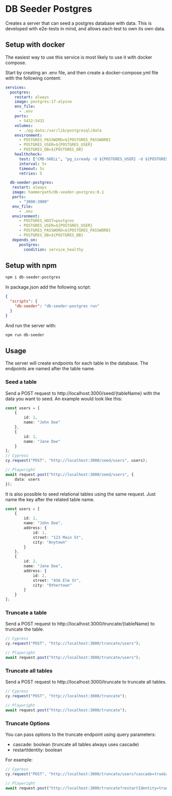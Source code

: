 # DB Seeder Postgres

Creates a server that can seed a postgres database with data. This is developed with e2e-tests in mind, and allows each test to own its own data.

## Setup with docker

The easiest way to use this service is most likely to use it with docker compose.

Start by creating an .env file, and then create a docker-compose.yml file with the following content:

```yml
services:
  postgres:
    restart: always
    image: postgres:17-alpine
    env_file:
      - .env
    ports:
      - 5432:5432
    volumes:
      - ./pg-data:/var/lib/postgresql/data
    environment:
      - POSTGRES_PASSWORD=${POSTGRES_PASSWORD}
      - POSTGRES_USER=${POSTGRES_USER}
      - POSTGRES_DB=${POSTGRES_DB}
    healthcheck:
      test: ["CMD-SHELL", "pg_isready -U ${POSTGRES_USER} -d ${POSTGRES_DB}"]
      interval: 5s
      timeout: 5s
      retries: 5

  db-seeder-postgres:
   restart: always
   image: hammerpath/db-seeder-postgres:0.1
   ports:
      - "3000:3000"
   env_file:
      - .env
   environment:
      - POSTGRES_HOST=postgres
      - POSTGRES_USER=${POSTGRES_USER}
      - POSTGRES_PASSWORD=${POSTGRES_PASSWORD}
      - POSTGRES_DB=${POSTGRES_DB}
   depends_on:
      postgres:
        condition: service_healthy
```

## Setup with npm

```bash
npm i db-seeder-postgres
```

In package.json add the following script:

```json
{
  "scripts": {
    "db-seeder": "db-seeder-postgres run"
  }
}
```

And run the server with:

```bash
npm run db-seeder
```

## Usage

The server will create endpoints for each table in the database. The endpoints are named after the table name.

### Seed a table

Send a POST request to http://localhost:3000/seed/{tableName} with the data you want to seed. An example would look like this:

```typescript
const users = [
    {
        id: 1,
        name: "John Doe"
    },
    {
        id: 2,
        name: "Jane Doe"
    }
];
// Cypress
cy.request("POST", "http://localhost:3000/seed/users", users);

// Playwright
await request.post("http://localhost:3000/seed/users", {
    data: users
});
```

It is also possible to seed relational tables using the same request. Just name the key after the related table name.

```typescript
const users = [
    {
        id: 1,
        name: "John Doe",
        address: {
            id: 1,
            street: "123 Main St",
            city: "Anytown"
        }
    },
    {
        id: 2,
        name: "Jane Doe",
        address: {
            id: 2,
            street: "456 Elm St",
            city: "Othertown"
        }
    }
];
```

### Truncate a table

Send a POST request to http://localhost:3000/truncate/{tableName} to truncate the table.

```typescript
// Cypress
cy.request("POST", "http://localhost:3000/truncate/users");

// Playwright
await request.post("http://localhost:3000/truncate/users");
```

### Truncate all tables

Send a POST request to http://localhost:3000/truncate to truncate all tables.

```typescript
// Cypress
cy.request("POST", "http://localhost:3000/truncate");

// Playwright
await request.post("http://localhost:3000/truncate");
```

### Truncate Options

You can pass options to the truncate endpoint using query parameters:

- cascade: boolean (truncate all tables always uses cascade)
- restartIdentity: boolean

For example:

```typescript
// Cypress
cy.request("POST", "http://localhost:3000/truncate/users?cascade=true&restartIdentity=true");

// Playwright
await request.post("http://localhost:3000/truncate?restartIdentity=true");
```
